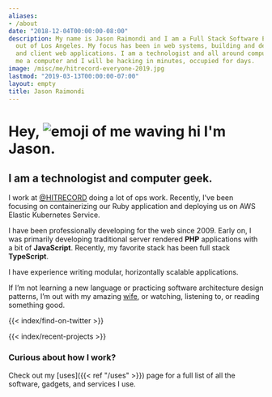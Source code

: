```yaml
---
aliases:
- /about
date: "2018-12-04T00:00:00-08:00"
description: My name is Jason Raimondi and I am a Full Stack Software Engineer based
  out of Los Angeles. My focus has been in web systems, building and deploying server
  and client web applications. I am a technologist and all around computer geek; give
  me a computer and I will be hacking in minutes, occupied for days.
image: /misc/me/hitrecord-everyone-2019.jpg
lastmod: "2019-03-13T00:00:00-07:00"
layout: empty
title: Jason Raimondi
---
```

<div class="home">

<h1 class="animoji-me">
    Hey,
    <picture>
		<source srcset="/misc/me/animoji-hi.webp, /misc/me/animoji-hi@2x.webp 2x" type="image/webp">
        <source srcset="/misc/me/animoji-hi.png, /misc/me/animoji-hi@2x.png 2x" type="image/png">
        <img src="/misc/me/animoji-hi.png" alt="emoji of me waving hi"/>
    </picture>
    I'm Jason.
</h1>

## I am a technologist and computer geek.

I work at <a href="https://twitter.com/hitrecord" target="_blank" rel="nofollow">@HITRECORD</a> doing a lot of ops work. Recently, I've been focusing on containerizing our Ruby application and deploying us on AWS Elastic Kubernetes Service.

I have been professionally developing for the web since 2009. Early on, I was primarily developing traditional server rendered **PHP** applications with a bit of **JavaScript**. Recently, my favorite stack has been full stack **TypeScript**.

I have experience writing modular, horizontally scalable applications.

If I’m not learning a new language or practicing software architecture design patterns, I’m out with my amazing [wife](//kimcalderone.com), or watching, listening to, or reading something good.

{{< index/find-on-twitter >}}

{{< index/recent-projects >}}

### Curious about how I work?

Check out my [uses]({{< ref "/uses" >}}) page for a full list of all the software, gadgets, and services I use.

</div>

<!-- 

<script>
function setRandomPicture() {
    const pictures = [
        '/misc/me/us.png',
        '/misc/me/codecraft-2018.jpg',
        // '/misc/me/colorado-2018.jpg',
        // '/misc/me/hitrecord-everyone-2019.jpg',
        // '/misc/me/event-farmers-hiking-2019.jpg',
    ];
    const randomPictureLink = pictures[Math.floor(Math.random()*pictures.length)];
    const picture = document.getElementById("js-feature-image");
    picture.src = '' + randomPictureLink;
}
setRandomPicture();
</script>

My passion is for writing software with a clean architecture. I have been a student of TDD, practicing daily since late 2016. I build applications following the [The Twelve-Factor App](https://12factor.net/) methodology.

I received a really fancy piece of paper in 2013 from the _University of Florida_ that: _Bachelors of Fine Arts_ in _Digital Media_. I formed Digital Canvas Design LLC in January of 2014 to maintain my professional work.

If I’m not learning a new language or practicing software architecture design patterns, I'm out with my amazing  or watching, listening to, or reading to a good movie or book. 

-->
